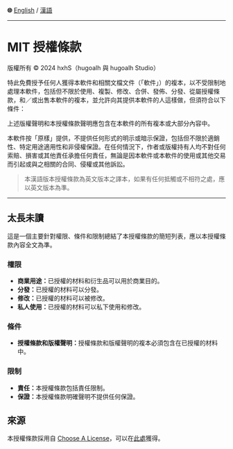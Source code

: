 **🌐** [English](./LICENSE.md) / [漢語](./LICENSE-ZH.md)

---

# MIT 授權條款

版權所有 © 2024 hxhS（hugoalh 與 hugoalh Studio）

特此免費授予任何人獲得本軟件和相關文檔文件（「軟件」）的複本，以不受限制地處理本軟件，包括但不限於使用、複製、修改、合併、發佈、分發、從屬授權條款，和／或出售本軟件的複本，並允許向其提供本軟件的人這樣做，但須符合以下條件：

上述版權聲明和本授權條款聲明應包含在本軟件的所有複本或大部分內容中。

本軟件按「原樣」提供，不提供任何形式的明示或暗示保證，包括但不限於適銷性、特定用途適用性和非侵權保證。在任何情況下，作者或版權持有人均不對任何索賠、損害或其他責任承擔任何責任，無論是因本軟件或本軟件的使用或其他交易而引起或與之相關的合同、侵權或其他訴訟。

> 本漢語版本授權條款為英文版本之譯本，如果有任何抵觸或不相符之處，應以英文版本為準。

---

## 太長未讀

這是一個主要針對權限、條件和限制總結了本授權條款的簡短列表，應以本授權條款內容全文為準。

### 權限

- <b>商業用途：</b>已授權的材料和衍生品可以用於商業目的。
- <b>分發：</b>已授權的材料可以分發。
- <b>修改：</b>已授權的材料可以被修改。
- <b>私人使用：</b>已授權的材料可以私下使用和修改。

### 條件

- <b>授權條款和版權聲明：</b>授權條款和版權聲明的複本必須包含在已授權的材料中。

### 限制

- <b>責任：</b>本授權條款包括責任限制。
- <b>保證：</b>本授權條款明確聲明不提供任何保證。

## 來源

本授權條款採用自 [Choose A License](https://choosealicense.com/)，可以在[此處](https://choosealicense.com/licenses/mit)獲得。

